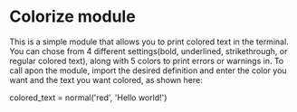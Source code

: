 # Colorize module

This is a simple module that allows you to print colored text in the terminal.
You can chose from 4 different settings(bold, underlined, strikethrough, or regular colored text), along with 5 colors to print errors or warnings in.
To call apon the module, import the desired definition and enter the color you want and the text you want colored, as shown here:

colored_text = normal('red', 'Hello world!')
